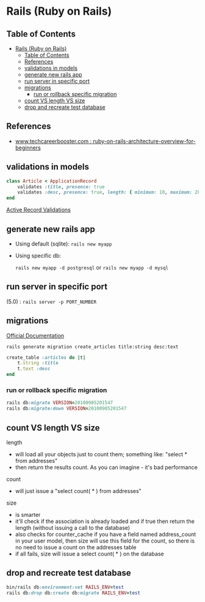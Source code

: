 # Rails (Ruby on Rails)

## Table of Contents

- [Rails (Ruby on Rails)](#rails-ruby-on-rails)
  - [Table of Contents](#table-of-contents)
  - [References](#references)
  - [validations in models](#validations-in-models)
  - [generate new rails app](#generate-new-rails-app)
  - [run server in specific port](#run-server-in-specific-port)
  - [migrations](#migrations)
    - [run or rollback specific migration](#run-or-rollback-specific-migration)
  - [count VS length VS size](#count-vs-length-vs-size)
  - [drop and recreate test database](#drop-and-recreate-test-database)

## References

- [www.techcareerbooster.com : ruby-on-rails-architecture-overview-for-beginners](https://www.techcareerbooster.com/blog/ruby-on-rails-architecture-overview-for-beginners)

## validations in models

```ruby
class Article < ApplicationRecord
    validates :title, presence: true
    validates :desc, presence: true, length: { minimum: 10, maximum: 200 }
end
```

[Active Record Validations](https://guides.rubyonrails.org/active_record_validations.html)

## generate new rails app

- Using default (sqlite): `rails new myapp`

- Using specific db:

  `rails new myapp -d postgresql` or `rails new myapp -d mysql`

## run server in specific port

(5.0) : `rails server -p PORT_NUMBER`

## migrations

[Official Documentation](https://guides.rubyonrails.org/active_record_migrations.html)

`rails generate migration create_articles title:string desc:text`

```ruby
create_table :articles do |t|
    t.string :title
    t.text :desc
end
```

### run or rollback specific migration

```ruby
rails db:migrate VERSION=20100905201547
rails db:migrate:down VERSION=20100905201547
```

## count VS length VS size

length

- will load all your objects just to count them; something like: "select \* from addresses"
- then return the results count. As you can imagine - it's bad performance

count

- will just issue a "select count( \* ) from addresses"

size

- is smarter
- it'll check if the association is already loaded and if true then return the length (without issuing a call to the database)
- also checks for counter_cache if you have a field named address_count in your user model, then size will use this field for the count, so there is no need to issue a count on the addresses table
- if all fails, size will issue a select count( \* ) on the database

## drop and recreate test database

```ruby
bin/rails db:environment:set RAILS_ENV=test
rails db:drop db:create db:migrate RAILS_ENV=test
```
